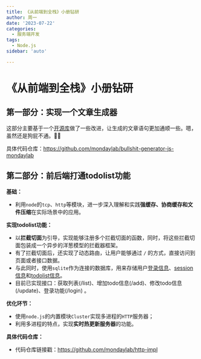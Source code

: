 ```yaml
---
title: 《从前端到全栈》小册钻研
author: 周一
date: '2023-07-22'
categories:
  - 服务端开发
tags:
  - Node.js
sidebar: 'auto'

---
```


# 《从前端到全栈》小册钻研

## 第一部分：实现一个文章生成器

这部分主要基于一个[开源库](https://github.com/menzi11/BullshitGenerator)做了一些改进，让生成的文章语句更加通顺一些。嗯，虽然还是狗屁不通。🤡👀

具体代码仓库：https://github.com/mondaylab/bullshit-generator-js-mondaylab



## 第二部分：前后端打通todolist功能

**基础：**

- 利用`node`的`tcp`、`http`等模块，进一步深入理解和实践**强缓存、协商缓存和文件压缩**在实际场景中的应用。



**实现todolist功能：**

- 以**拦截切面**为引导，实现能够注册多个拦截切面的函数，同时，将这些拦截切面包装成一个异步的洋葱模型的拦截器框架。
- 有了拦截切面后，还实现了动态路由，让用户能够通过 `/` 的方式，直接访问到页面或者接口数据。
- 与此同时，使用`sqlite`作为连接的数据库，用来存储用户<u>登录信息</u>、<u>session信息</u>和<u>todolist信息</u>。
- 目前已实现接口：获取列表(/list)、增加todo信息(/add)、修改todo信息(/update)、登录功能(/login) 。



**优化环节：**

- 使用`node.js`的内置模块`Cluster`实现多进程的`HTTP`服务器；
- 利用多进程的特点，实现**实时热更新服务器**的功能。



**具体代码仓库：**

- 代码仓库链接戳：https://github.com/mondaylab/http-impl







